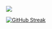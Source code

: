 <img src = "https://github-readme-stats.vercel.app/api?username=BrentSoler&&show_icons=true&theme=onedark&hide_border=true">

[![GitHub Streak](https://streak-stats.demolab.com?user=BrentSoler&theme=onedark&hide_border=true)](https://git.io/streak-stats)
